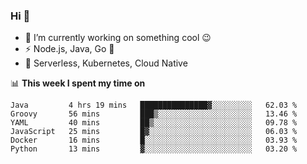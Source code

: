 ### Hi 👋

<!--
**nodejh/nodejh** is a ✨ _special_ ✨ repository because its `README.md` (this file) appears on your GitHub profile.

Here are some ideas to get you started:

- 🔭 I’m currently working on ...
- 🌱 I’m currently learning ...
- 👯 I’m looking to collaborate on ...
- 🤔 I’m looking for help with ...
- 💬 Ask me about ...
- 📫 How to reach me: ...
- 😄 Pronouns: ...
- ⚡ Fun fact: ...
-->

- 🔭 I’m currently working on something cool :wink:
- ⚡ Node.js, Java, Go :thought_balloon:
- 🤖 Serverless, Kubernetes, Cloud Native

📊 **This week I spent my time on**

<!--START_SECTION:waka-->

```text
Java         4 hrs 19 mins   ███████████████▓░░░░░░░░░   62.03 %
Groovy       56 mins         ███▒░░░░░░░░░░░░░░░░░░░░░   13.46 %
YAML         40 mins         ██▒░░░░░░░░░░░░░░░░░░░░░░   09.78 %
JavaScript   25 mins         █▓░░░░░░░░░░░░░░░░░░░░░░░   06.03 %
Docker       16 mins         █░░░░░░░░░░░░░░░░░░░░░░░░   03.93 %
Python       13 mins         ▓░░░░░░░░░░░░░░░░░░░░░░░░   03.20 %
```

<!--END_SECTION:waka-->


<!--
:traffic_light: **Visitors**

![visitors](https://visitor-badge.glitch.me/badge?page_id=nodejh.nodejh)
-->
